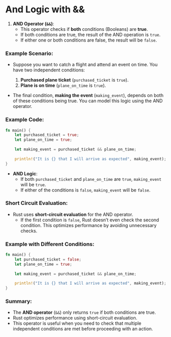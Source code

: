 # And Logic with &&

1. **AND Operator (`&&`)**:
   - This operator checks if **both** conditions (Booleans) are **true**.
   - If both conditions are true, the result of the AND operation is `true`.
   - If either one or both conditions are false, the result will be `false`.

### Example Scenario:
- Suppose you want to catch a flight and attend an event on time. You have two independent conditions:
  1. **Purchased plane ticket** (`purchased_ticket` is `true`).
  2. **Plane is on time** (`plane_on_time` is `true`).
  
- The final condition, **making the event** (`making_event`), depends on both of these conditions being true. You can model this logic using the AND operator.

### Example Code:
```rust
fn main() {
    let purchased_ticket = true;
    let plane_on_time = true;
    
    let making_event = purchased_ticket && plane_on_time;
    
    println!("It is {} that I will arrive as expected", making_event);  // true
}
```

- **AND Logic**:
  - If both `purchased_ticket` and `plane_on_time` are `true`, `making_event` will be `true`.
  - If either of the conditions is `false`, `making_event` will be `false`.

### Short Circuit Evaluation:
- Rust uses **short-circuit evaluation** for the AND operator.
  - If the first condition is `false`, Rust doesn’t even check the second condition. This optimizes performance by avoiding unnecessary checks.
  
### Example with Different Conditions:
```rust
fn main() {
    let purchased_ticket = false;
    let plane_on_time = true;
    
    let making_event = purchased_ticket && plane_on_time;
    
    println!("It is {} that I will arrive as expected", making_event);  // false
}
```

### Summary:
- The **AND operator** (`&&`) only returns `true` if both conditions are true.
- Rust optimizes performance using short-circuit evaluation.
- This operator is useful when you need to check that multiple independent conditions are met before proceeding with an action.
